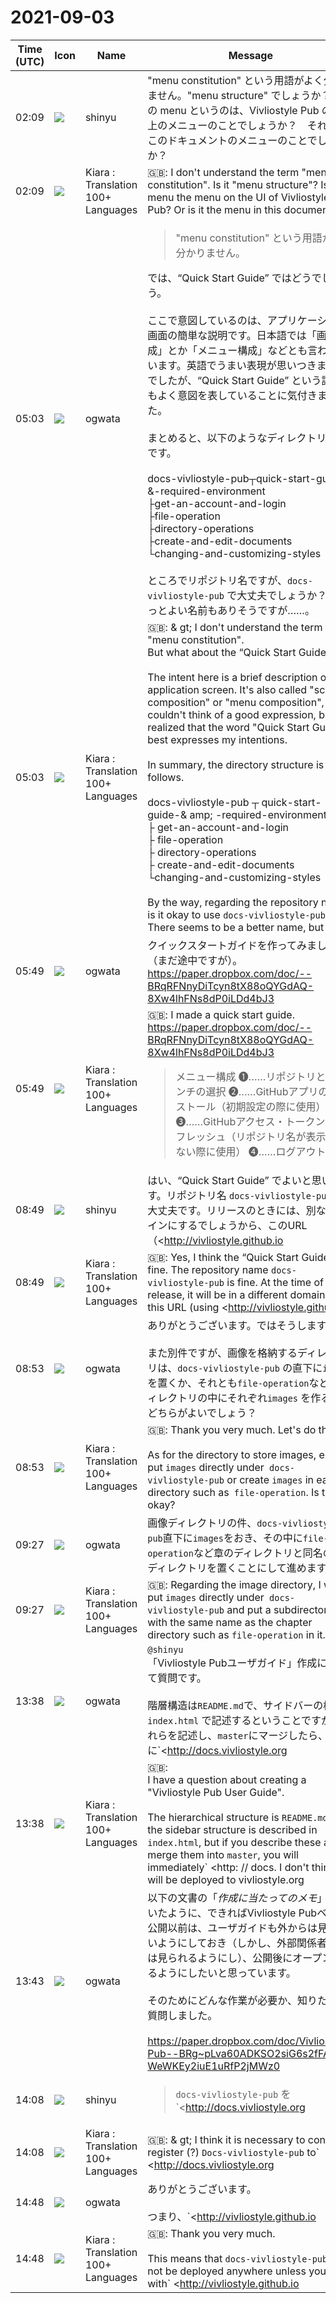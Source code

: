 # 2021-09-03

|Time (UTC)|Icon|Name|Message|
|---|---|---|---|
|02:09|![](https://avatars.slack-edge.com/2018-04-27/354445776386_e258f5ed5ba887b08668_72.jpg)|shinyu|"menu constitution" という用語がよく分かりません。"menu structure" でしょうか？　この menu というのは、Vivliostyle Pub の UI 上のメニューのことでしょうか？　それともこのドキュメントのメニューのことでしょうか？|
|02:09|![](https://avatars.slack-edge.com/2021-08-02/2324149410423_2aa7423c4133ecb9f168_72.png)|Kiara : Translation 100+ Languages|🇬🇧: I don't understand the term "menu constitution". Is it "menu structure"? Is this menu the menu on the UI of Vivliostyle Pub? Or is it the menu in this document?|
|05:03|![](https://avatars.slack-edge.com/2019-11-22/845042642576_070441337abaca9fb7b3_72.png)|ogwata|<blockquote>"menu constitution" という用語がよく分かりません。</blockquote>では、“Quick Start Guide” ではどうでしょう。<br><br>ここで意図しているのは、アプリケーション画面の簡単な説明です。日本語では「画面構成」とか「メニュー構成」などとも言われています。英語でうまい表現が思いつきませんでしたが、“Quick Start Guide” という語が最もよく意図を表していることに気付きました。<br><br>まとめると、以下のようなディレクトリ構成です。<br><br>docs-vivliostyle-pub┬quick-start-guide-&amp;-required-environment<br>                                ├get-an-account-and-login<br>                                ├file-operation<br>                                ├directory-operations<br>                                ├create-and-edit-documents<br>                                └changing-and-customizing-styles<br><br>ところでリポジトリ名ですが、`docs-vivliostyle-pub` で大丈夫でしょうか？　もっとよい名前もありそうですが……。|
|05:03|![](https://avatars.slack-edge.com/2021-08-02/2324149410423_2aa7423c4133ecb9f168_72.png)|Kiara : Translation 100+ Languages|🇬🇧: &amp; gt; I don't understand the term "menu constitution".<br>But what about the “Quick Start Guide”?<br><br>The intent here is a brief description of the application screen. It's also called "screen composition" or "menu composition", but I couldn't think of a good expression, but I realized that the word "Quick Start Guide" best expresses my intentions.<br><br>In summary, the directory structure is as follows.<br><br>docs-vivliostyle-pub ┬ quick-start-guide-&amp; amp; -required-environment<br>                                ├ get-an-account-and-login<br>                                ├ file-operation<br>                                ├ directory-operations<br>                                ├ create-and-edit-documents<br>                                └changing-and-customizing-styles<br><br>By the way, regarding the repository name, is it okay to use `docs-vivliostyle-pub`? There seems to be a better name, but ...|
|05:49|![](https://avatars.slack-edge.com/2019-11-22/845042642576_070441337abaca9fb7b3_72.png)|ogwata|クイックスタートガイドを作ってみました（まだ途中ですが）。<br><https://paper.dropbox.com/doc/--BRqRFNnyDiTcyn8tX88oQYGdAQ-8Xw4lhFNs8dP0iLDd4bJ3>|
|05:49|![](https://avatars.slack-edge.com/2021-08-02/2324149410423_2aa7423c4133ecb9f168_72.png)|Kiara : Translation 100+ Languages|🇬🇧: I made a quick start guide.<br><https://paper.dropbox.com/doc/--BRqRFNnyDiTcyn8tX88oQYGdAQ-8Xw4lhFNs8dP0iLDd4bJ3><br><blockquote>メニュー構成 ❶……リポジトリとブランチの選択 ❷……GitHubアプリのインストール（初期設定の際に使用） ❸……GitHubアクセス・トークンのリフレッシュ（リポジトリ名が表示されない際に使用） ❹……ログアウト</blockquote>|
|08:49|![](https://avatars.slack-edge.com/2018-04-27/354445776386_e258f5ed5ba887b08668_72.jpg)|shinyu|はい、“Quick Start Guide” でよいと思います。リポジトリ名 `docs-vivliostyle-pub` で大丈夫です。リリースのときには、別なドメインにするでしょうから、このURL（<http://vivliostyle.github.io|vivliostyle.github.io> を使用）はベータ版の間だけなので、あまり名前に凝らなくてよいでしょう。|
|08:49|![](https://avatars.slack-edge.com/2021-08-02/2324149410423_2aa7423c4133ecb9f168_72.png)|Kiara : Translation 100+ Languages|🇬🇧: Yes, I think the “Quick Start Guide” is fine. The repository name `docs-vivliostyle-pub` is fine. At the time of release, it will be in a different domain, so this URL (using <http://vivliostyle.github.io|vivliostyle.github.io>) is only during the beta version, so don't be too elaborate on the name. It's good.|
|08:53|![](https://avatars.slack-edge.com/2019-11-22/845042642576_070441337abaca9fb7b3_72.png)|ogwata|ありがとうございます。ではそうします。<br><br>また別件ですが、画像を格納するディレクトリは、`docs-vivliostyle-pub` の直下に`images` を置くか、それとも`file-operation`など各ディレクトリの中にそれぞれ`images` を作るか、どちらがよいでしょう？|
|08:53|![](https://avatars.slack-edge.com/2021-08-02/2324149410423_2aa7423c4133ecb9f168_72.png)|Kiara : Translation 100+ Languages|🇬🇧: Thank you very much. Let's do that.<br><br>As for the directory to store images, either put `images` directly under` docs-vivliostyle-pub` or create `images` in each directory such as` file-operation`. Is that okay?|
|09:27|![](https://avatars.slack-edge.com/2019-11-22/845042642576_070441337abaca9fb7b3_72.png)|ogwata|画像ディレクトリの件、`docs-vivliostyle-pub`直下に`images`をおき、その中に`file-operation`など章のディレクトリと同名のサブディレクトリを置くことにして進めます。|
|09:27|![](https://avatars.slack-edge.com/2021-08-02/2324149410423_2aa7423c4133ecb9f168_72.png)|Kiara : Translation 100+ Languages|🇬🇧: Regarding the image directory, I will put `images` directly under` docs-vivliostyle-pub` and put a subdirectory with the same name as the chapter directory such as `file-operation` in it.|
|13:38|![](https://avatars.slack-edge.com/2019-11-22/845042642576_070441337abaca9fb7b3_72.png)|ogwata|`@shinyu`<br>「Vivliostyle Pubユーザガイド」作成について質問です。<br><br>階層構造は`README.md`で、サイドバーの構造は`index.html` で記述するということですが、これらを記述し、`master`にマージしたら、即座に`<http://docs.vivliostyle.org|docs.vivliostyle.org>`にデプロイされるということではないと思います。<br><br>`docs-vivliostyle-pub` を`<http://docs.vivliostyle.org|docs.vivliostyle.org>` に接続／登録（？）する作業が必要とおもいますが、それはどのようにするのでしょう？|
|13:38|![](https://avatars.slack-edge.com/2021-08-02/2324149410423_2aa7423c4133ecb9f168_72.png)|Kiara : Translation 100+ Languages|🇬🇧: <br>I have a question about creating a "Vivliostyle Pub User Guide".<br><br>The hierarchical structure is `README.md`, and the sidebar structure is described in` index.html`, but if you describe these and merge them into `master`, you will immediately` &lt;http: // docs. I don't think it will be deployed to vivliostyle.org | docs.vivliostyle.org&gt; `.<br><br>I think you need to connect / register (?) `Docs-vivliostyle-pub` to` <http://docs.vivliostyle.org|docs.vivliostyle.org> `, but how do you do that? ??|
|13:43|![](https://avatars.slack-edge.com/2019-11-22/845042642576_070441337abaca9fb7b3_72.png)|ogwata|以下の文書の「*作成に当たってのメモ*」で書いたように、できればVivliostyle Pubベータ公開以前は、ユーザガイドも外からは見えないようにしておき（しかし、外部関係者だけは見られるようにし）、公開後にオープンにするようにしたいと思っています。<br><br>そのためにどんな作業が必要か、知りたくて質問しました。<br><br><https://paper.dropbox.com/doc/Vivliostyle-Pub--BRg~pLva60ADKSO2siG6s2fFAQ-WeWKEy2iuE1uRfP2jMWz0>|
|14:08|![](https://avatars.slack-edge.com/2018-04-27/354445776386_e258f5ed5ba887b08668_72.jpg)|shinyu|<blockquote>`docs-vivliostyle-pub` を`<http://docs.vivliostyle.org|docs.vivliostyle.org>` に接続／登録（？）する作業が必要とおもいますが、それはどのようにするのでしょう？</blockquote>`docs-vivliostyle-pub` を`<http://vivliostyle.github.io/docs-vivliostyle-pub/|vivliostyle.github.io/docs-vivliostyle-pub/>` に、ですね。<br><br>このリポジトリのGitHub Pages設定をすると、mainブランチが更新されたら即座にデプロイされるようになります。<br><br><https://github.com/vivliostyle/docs-vivliostyle-pub/settings/pages>|
|14:08|![](https://avatars.slack-edge.com/2021-08-02/2324149410423_2aa7423c4133ecb9f168_72.png)|Kiara : Translation 100+ Languages|🇬🇧: &amp; gt; I think it is necessary to connect / register (?) `Docs-vivliostyle-pub` to` <http://docs.vivliostyle.org|docs.vivliostyle.org> `, but how do you do that? Is it?<br>`Docs-vivliostyle-pub` to` <http://vivliostyle.github.io/docs-vivliostyle-pub/|vivliostyle.github.io/docs-vivliostyle-pub/>`, isn't it?<br><br>The GitHub Pages settings for this repository will allow it to be deployed as soon as the main branch is updated.<br><br><https://github.com/vivliostyle/docs-vivliostyle-pub/settings/pages>|
|14:48|![](https://avatars.slack-edge.com/2019-11-22/845042642576_070441337abaca9fb7b3_72.png)|ogwata|ありがとうございます。<br><br>つまり、`<http://vivliostyle.github.io|vivliostyle.github.io>` で設定しない限り、`docs-vivliostyle-pub`はどこにもデプロイされないということですね。<br><br>できれば、urlを知っていれば外部からアクセスできるようにしたいのですが、それにはどうすればよいでしょう？|
|14:48|![](https://avatars.slack-edge.com/2021-08-02/2324149410423_2aa7423c4133ecb9f168_72.png)|Kiara : Translation 100+ Languages|🇬🇧: Thank you very much.<br><br>This means that `docs-vivliostyle-pub` will not be deployed anywhere unless you set it with` <http://vivliostyle.github.io|vivliostyle.github.io> `.<br><br>If possible, I would like to make it accessible from the outside if I know the url, but how can I do that?|
